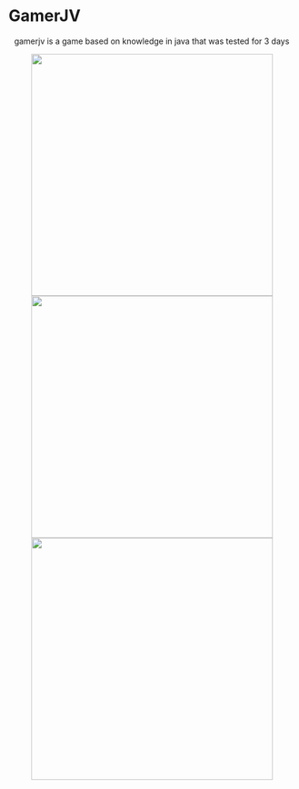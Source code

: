 # GamerJV


<p align="center" >
gamerjv is a game based on knowledge in java that was tested for 3 days</p>

<div align="center" >
  <img src="./desktop/pedro/DocumentoP/parte de cadastro e login.png alt="web" height="425">
  <img src="./desktop/pedro/DocumentoP/jogo em java.png alt="" height="425">
  <img src="./desktop/pedro/DocumentoP/gameover alt="" height="425">
</div>                                                                   
